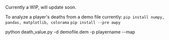 Currently a WIP, will update soon. 

To analyze a player's deaths from a demo file currently:
```pip install numpy, pandas, matplotlib, colorama```
```pip install --pre awpy```

python death_value.py -d demofile.dem -p playername --map 
